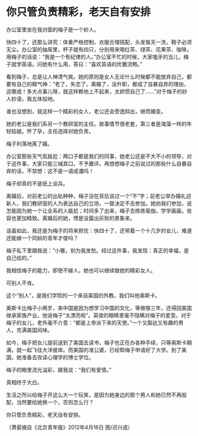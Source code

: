 # 你只管负责精彩，老天自有安排

办公室里坐在我对面的梅子是一个妙人。 

快四十了，还那么讲究：体重严格控制，衣服合理搭配，头发每天一洗，鞋子必须无尘。办公室的抽屉里，杯子就有四只，分别用来喝红茶、绿茶、花果茶、咖啡。用梅子的话说：“我是一个有纪律的人。”办公室不忙的时候，大家嗑牙的当儿，梅子就学英语。问她有什么用，答曰：“喜欢英语的优雅流畅。” 

看到梅子，总是让人神清气爽。她的原则是女人无论什么时候都不能放弃自己，都要有自己的精气神：“老了，失恋了，离婚了，没升职，都成了自暴自弃的理由，这哪成！多大点事儿呀，就这样赖地上不起来，太娇惯自己了……”对于梅子的妙人妙语，我五体投地。 

谁也没想到，就这样一个精彩的女人，老公还会旁逸斜出，继而婚变。 

她的老公是我们系另一个教研室的主任。故事情节很老套，第三者是海藻一样的年轻姑娘。怀了孕，主任选择对她负责。 

梅子利落地离了婚。 

办公室那些天气氛尴尬：两口子都是我们的同事，她老公还是不大不小的领导，对于这件事，大家只能三缄其口，不予置评。再想想梅子之前说过的那些什么自暴自弃的话，不禁想：这不是一语成谶吗！ 

梅子却真的不是纸上谈兵。 

离婚后，对前老公的出轨种种，梅子没在背后说过一个“不”字；前老公举办婚礼迎新人，我们教研室的人为表达自己的立场，一致决定不去参加。她劝我们参加，说怎能因为她一个让全系的人尴尬；时间多了出来，梅子去练练瑜伽，学学画画，妆容也更加精致。离婚后的她，愣是没露出灰败的景象来。 

话虽如此，我还是为梅子的将来担忧：快四十了，还带着一个十几岁的女儿，难道还能嫁一个同龄的青年才俊吗？ 

梅子私下里跟我说：“小雅，别为我发愁。经过这件事，我发现：真正的幸福，是自己给的。” 

我相信梅子的能力，即使不嫁人，她也可以继续做她的精彩女人。 

可别人不肯。 

这个“别人”，是我们学院的一个来自美国的外教。我们叫他奥斯卡。 

奥斯卡比梅子小两岁，来中国是因为想学习中国的文化，等做够三年，还得回美国继承家族产业。他说梅子“太漂亮啦”。英俊的眼睛里毫不隐瞒对梅子的爱意。对于梅子的女儿，老外毫不介意：“都是上帝派下来的天使。”一个又豁达又有趣的男人，充满美国风味。 

如今，梅子把女儿提前送到了美国去读书，梅子也正在办各种手续，只等奥斯卡期满，就一起飞往大洋彼岸。而美国的准公婆，已经帮梅子申请好了大学。到了美国，她准备去攻读心理学的博士学位。 

梅子的眼里流光溢彩，跟我说：“我们有爱情。” 

真相终于大白。 

生活之所以给梅子开这么大一个玩笑，是因为她身边的那个男人和她已然不再般配，当然要给她换一个，否则怎么行？ 

你只管负责精彩，老天自有安排。 

（萧晏摘自《北京青年报》2012年4月16日 图/迟兴成）